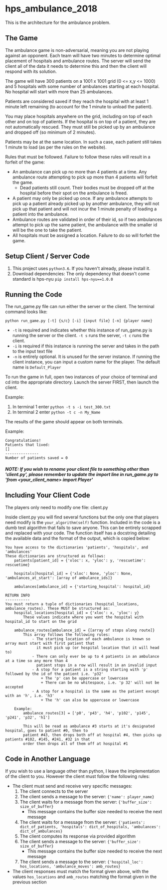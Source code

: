 # hps_ambulance_2018

This is the architecture for the ambulance problem.

## The Game
The ambulance game is non-adversarial, meaning you are not playing against an opponent. Each team will have two minutes to determine optimal placement of hospitals and ambulance routes. The server will send the client all of the data it needs to determine this and then the client will respond with its solution.

The game will have 300 patients on a 1001 x 1001 grid (0 <= x,y <= 1000) and 5 hospitals with some number of ambulances starting at each hospital. No hospital will start with more than 25 ambulances.

Patients are considered saved if they reach the hospital with at least 1 minute left remaining (to account for the 1 minute to unload the patient).

You may place hospitals anywhere on the grid, including on top of each other and on top of patients. If the hospital is on top of a patient, they are not automatically rescued. They must still be picked up by an ambulance and dropped off (so minimum of 2 minutes).

Patients may be at the same location. In such a case, each patient still takes 1 minute to load (as per the rules on the website).

Rules that must be followed. Failure to follow these rules will result in a forfeit of the game:
* An ambulance can pick up no more than 4 patients at a time. Any ambulance route attempting to pick up more than 4 patients will forfeit the game.
    * Dead patients still count. Their bodies must be dropped off at the hospital before their spot on the ambulance is freed.
* A patient may only be picked up once. If any ambulance attempts to pick up a patient already picked up by another ambulance, they will not pick up that patient and will not incur the 1 minute penalty of loading a patient into the ambulance.
* Ambulance routes are validated in order of their id, so if two ambulances attempt to pick up the same patient, the ambulance with the smaller id will be the one to take the patient.
* All hospitals must be assigned a location. Failure to do so will forfeit the game.

## Setup Client / Server Code

1. This project uses `python3.6`. If you haven't already, please install it.
2. Download dependencies: The only dependency that doesn't come standard is hps-nyu
    `pip install hps-nyu==1.0.0` 

## Running the Code

The run_game.py file can run either the server or the client. The terminal command looks like:
```
python run_game.py [-t] {s/c} [-i] {input file} [-n] {player name}
```

* `-t` is required and indicates whether this instance of run_game.py is running the server or the client. `-t s` runs the server, `-t c` runs the client.
* `-i` is required if this instance is running the server and takes in the path to the input text file
* `-n` is entirely optional. It is unused for the server instance. If running the client instance, you can input a custom name for the player. The default name is `Default_Player`

To run the game in full, open two instances of your choice of terminal and cd into the appropriate directory. Launch the server FIRST, then launch the client.

Example:
1. In terminal 1 enter `python -t s -i test_300.txt`
2. In terminal 2 enter `python -t c -n My_Name`

The results of the game should appear on both terminals.

Example:
```
Congratulations!
Patients that lived:
[]
---------------
Number of patients saved = 0
```

##### NOTE: If you wish to rename your client file to something other than 'client.py', please remember to update the import line in      run_game.py to 'from <your_client_name> import Player'

## Including Your Client Code

The players only need to modify one file: client.py

Inside client.py you will find several functions but the only one that players need modify is the `your_algorithm(self)` function. Included in the code is a dumb test algorithm that fails to save anyone. This can be entirely scrapped and replaced with your code.
The function itself has a docstring detailing the available data and the format of the output, which is copied below:
```
You have access to the dictionaries 'patients', 'hospitals', and 'ambulances'
These dictionaries are structured as follows:
    patients[patient_id] = {'xloc': x, 'yloc': y, 'rescuetime': rescuetime}

    hospitals[hospital_id] = {'xloc': None, 'yloc': None, 'ambulances_at_start': [array of ambulance_ids]}

    ambulances[ambulance_id] = {'starting_hospital': hospital_id}

RETURN INFO
-----------
You must return a tuple of dictionaries (hospital_locations, ambulance_routes). These MUST be structured as:
    hospital_locations[hospital_id] = {'xloc': x, 'yloc': y}
        These values indicate where you want the hospital with hospital_id to start on the grid

    ambulance_routes[ambulance_id] = {[array of stops along route]}
        This array follows the following rules:
            - The starting location of each ambulance is known so array must start with first patient that
              it must pick up (or hospital location that it will head to)
            - There can only ever be up to 4 patients in an ambulance at a time so any more than 4
              patient stops in a row will result in an invalid input
            - A stop for a patient is a string starting with 'p' followed by the id of the patient i.e. 'p32'
                + The 'p' can be uppercase or lowercase
                + There can be no whitespace, i.e. 'p 32' will not be accepted
            - A stop for a hospital is the same as the patient except with an 'h', i.e. 'h3'
                + The 'h' can also be uppercase or lowercase

    Example:
        ambulance_routes[3] = ['p0', 'p43', 'h4', 'p102', 'p145', 'p241', 'p32', 'h1']

        This will be read as ambulance #3 starts at it's designated hospital, goes to patient #0, then to
        patient #43, then drops both off at hospital #4, then picks up patients #102, #145, #241, #32 in that
        order then drops all of them off at hospital #1
```

## Code in Another Language

If you wish to use a language other than python, I leave the implementation of the client to you. However the client must follow the following rules:
* The client must send and receive very specific messages:
  1. The client connects to the server
  2. The client sends a message to the server: `{'name': player_name}`
  3. The client waits for a message from the server: `{'buffer_size': size_of_buffer}`
      * This message contains the buffer size needed to receive the next message
  4. The client waits for a message from the server: 
        ```{'patients': dict_of_patients, 'hospitals': dict_of_hospitals, 'ambulances': dict_of_ambulances}```
  5. The client computes its response via provided algorithm
  6. The client sends a message to the server: `{'buffer_size': size_of_buffer}`
      * This message contains the buffer size needed to receive the next message
  7. The client sends a message to the server: `{'hospital_loc': hos_locations, 'ambulance_moves': amb_routes}`
* The client responses must match the format given above, with the values `hos_locations` and `amb_routes` matching the format given in the previous section
